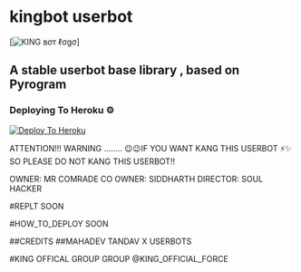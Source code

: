 # kingbot userbot
[![KING вσт ℓσgσ](https://telegra.ph/file/c8b6425040b4a4acbb48b.jpg)]
## A stable userbot base library , based on Pyrogram


### Deploying To Heroku ⚙
[![Deploy To Heroku](https://www.herokucdn.com/deploy/button.svg)](https://heroku.com/deploy?template=https://github.com/TEAM-TANDAV-X/KING-USERBOTS)

ATTENTION!!!
              WARNING
              ........
😉😉IF YOU WANT KANG THIS USERBOT ⚡✨
SO PLEASE DO NOT KANG THIS USERBOT!!


OWNER: MR COMRADE
CO OWNER: SIDDHARTH
      DIRECTOR: SOUL HACKER



#REPLT
   SOON

#HOW_TO_DEPLOY
      SOON

##CREDITS
       ##MAHADEV TANDAV X USERBOTS

#KING OFFICAL GROUP GROUP
       @KING_OFFICIAL_FORCE




